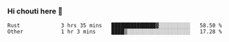 ### Hi chouti here 👋


<!--START_SECTION:waka-->

```text
Rust             3 hrs 35 mins   ██████████████▓░░░░░░░░░░   58.50 %
Other            1 hr 3 mins     ████▒░░░░░░░░░░░░░░░░░░░░   17.28 %
```

<!--END_SECTION:waka-->

<!--
**l0nl1f3/l0nl1f3** is a ✨ _special_ ✨ repository because its `README.md` (this file) appears on your GitHub profile.

Here are some ideas to get you started:

- 🔭 I’m currently working on ...
- 🌱 I’m currently learning ...
- 👯 I’m looking to collaborate on ...
- 🤔 I’m looking for help with ...
- 💬 Ask me about ...
- 📫 How to reach me: ...
- 😄 Pronouns: ...
- ⚡ Fun fact: ...
-->
